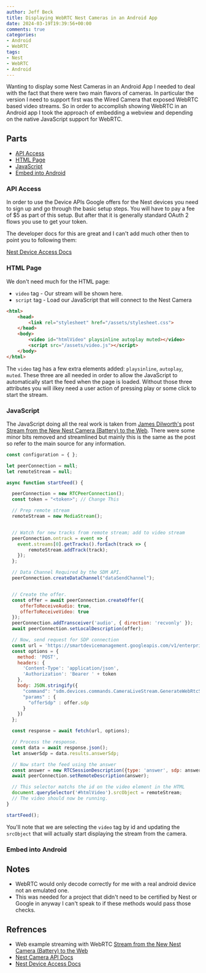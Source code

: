 ```yaml
---
author: Jeff Beck
title: Displaying WebRTC Nest Cameras in an Android App
date: 2024-03-19T19:39:56+00:00
comments: true
categories:
- Android
- WebRTC
tags:
- Nest
- WebRTC
- Android
---
```


Wanting to display some Nest Cameras in an Android App I needed to deal with the fact that there were two main flavors of cameras. In particular the version I need to support first was the Wired Camera that exposed WebRTC based video streams. So in order to accomplish showing WebRTC in an Android app I took the approach of embedding a webview and depending on the native JavaScript support for WebRTC.

## Parts

- [API Access](#api-access)
- [HTML Page](#html-page)
- [JavaScript](#javascript)
- [Embed into Android](#embed-into-android)

### API Access

In order to use the Device APIs Google offers for the Nest devices you need to sign up and go through the basic setup steps. You will have to pay a fee of $5 as part of this setup. But after that it is generally standard OAuth 2 flows you use to get your token. 

The developer docs for this are great and I can't add much other then to point you to following them:

[Nest Device Access Docs](https://developers.google.com/nest/device-access/registration)

### HTML Page

We don't need much for the HTML page: 

- `video` tag - Our stream will be shown here.
- `script` tag - Load our JavaScript that will connect to the Nest Camera

```html
<html>
    <head>
        <link rel="stylesheet" href="/assets/stylesheet.css">
    </head>
    <body>
        <video id="htmlVideo" playsinline autoplay muted></video>
        <script src="/assets/video.js"></script>
    </body>
</html>
```

The `video` tag has a few extra elements added: `playsinline`, `autoplay`, `muted`. These three are all needed in order to allow the JavaScript to automatically start the feed when the page is loaded. Without those three attributes you will ilkey need a user action of pressing play or some click to start the stream.  


### JavaScript

The JavaScript doing all the real work is taken from [James Dilworth's](https://jamesdilworth.com/) post [Stream from the New Nest Camera (Battery) to the Web](https://jamesdilworth.com/all/stream-from-new-nest-camera-to-the-web/). There were some minor bits removed and streamlined but mainly this is the same as the post so refer to the main source for any information.

```js
const configuration = { };

let peerConnection = null;
let remoteStream = null;

async function startFeed() {

  peerConnection = new RTCPeerConnection();
  const token = "<token>"; // Change This

  // Prep remote stream
  remoteStream = new MediaStream();


  // Watch for new tracks from remote stream; add to video stream
  peerConnection.ontrack = event => {
    event.streams[0].getTracks().forEach(track => {
        remoteStream.addTrack(track);
    });
  };

  // Data Channel Required by the SDM API.
  peerConnection.createDataChannel("dataSendChannel");


  // Create the offer.
  const offer = await peerConnection.createOffer({
     offerToReceiveAudio: true,
     offerToReceiveVideo: true
  });
  peerConnection.addTransceiver('audio', { direction: 'recvonly' });
  await peerConnection.setLocalDescription(offer);

  // Now, send request for SDP connection
  const url = 'https://smartdevicemanagement.googleapis.com/v1/enterprises/<project_id>/devices/<deivce_id>:executeCommand';
  const options = {
    method: 'POST',
    headers: {
      'Content-Type': 'application/json',
      'Authorization': 'Bearer ' + token
    },
    body: JSON.stringify({
      "command": "sdm.devices.commands.CameraLiveStream.GenerateWebRtcStream",
      "params" : {
        "offerSdp" : offer.sdp
      }
    })
  };

  const response = await fetch(url, options);

  // Process the response.
  const data = await response.json();
  let answerSdp = data.results.answerSdp;

  // Now start the feed using the answer
  const answer = new RTCSessionDescription({type: 'answer', sdp: answerSdp});
  await peerConnection.setRemoteDescription(answer);

  // This selector matchs the id on the video element in the HTML
  document.querySelector('#htmlVideo').srcObject = remoteStream;
  // The video should now be running.
}

startFeed();
```

You'll note that we are selecting the `video` tag by id and updating the `srcObject` that will actually start displaying the stream from the camera.


### Embed into Android




## Notes

- WebRTC would only decode correctly for me with a real android device not an emulated one.
- This was needed for a project that didn't need to be certified by Nest or Google in anyway I can't speak to if these methods would pass those checks.


## Refrences

- Web example streaming with WebRTC [Stream from the New Nest Camera (Battery) to the Web](https://jamesdilworth.com/all/stream-from-new-nest-camera-to-the-web/)
- [Nest Camera API Docs](https://developers.google.com/nest/device-access/api/camera-wired)
- [Nest Device Access Docs](https://developers.google.com/nest/device-access/registration)